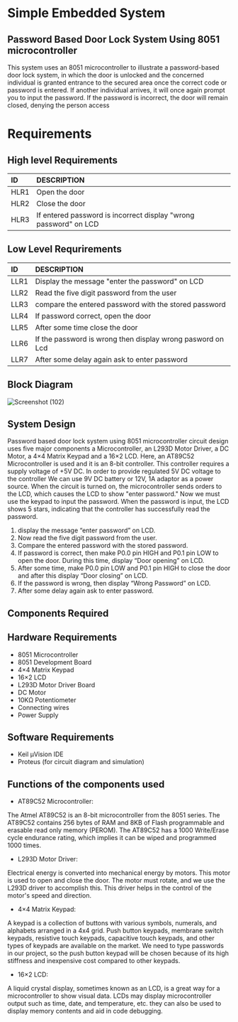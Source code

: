 # Simple Embedded System 
## Password Based Door Lock System Using 8051 microcontroller 

This system uses an 8051 microcontroller to illustrate a password-based door lock system, in which the door is unlocked and the concerned individual is granted entrance to the secured area once the correct code or password is entered. If another individual arrives, it will once again prompt you to input the password. If the password is incorrect, the door will remain closed, denying the person access


# Requirements 

## High level Requirements 
|ID  |DESCRIPTION                                                     |
|:---|:---------------------------------------------------------------|
|HLR1|Open the door                                                   |
|HLR2|Close the door                                                  |
|HLR3|If entered password is incorrect display "wrong password" on LCD|


## Low Level Requrirements
|ID  |DESCRIPTION                                               |
|:---|:---------------------------------------------------------|
|LLR1|Display the message "enter the password" on LCD           |
|LLR2|Read the five digit password from the user                |
|LLR3|compare the entered password with the stored password     |
|LLR4|If password correct, open the door                        |
|LLR5|After some time close the door                            |
|LLR6|If the password is wrong then display wrong pasword on Lcd|
|LLR7|After some delay again ask to enter password              |

## Block Diagram
![Screenshot (102)](https://user-images.githubusercontent.com/98865009/154790162-4de45898-44e7-429e-802d-e36ba8880e31.png)

## System Design
Password based door lock system using 8051 microcontroller circuit design uses five major components  a Microcontroller, an L293D Motor Driver, a DC Motor, a 4×4 Matrix Keypad and a 16×2 LCD. Here, an AT89C52 Microcontroller is used and it is an 8-bit controller. This controller requires a supply voltage of +5V DC. In order to provide regulated 5V DC voltage to the controller We can use 9V DC battery or 12V, 1A adaptor as a power source.
When the circuit is turned on, the microcontroller sends orders to the LCD, which causes the LCD to show "enter password." Now we must use the keypad to input the password. When the password is input, the LCD shows 5 stars, indicating that the controller has successfully read the password.

1. display the message “enter password” on LCD.
2. Now read the five digit password from the user.
3. Compare the entered password with the stored password.
4. If password is correct, then make P0.0 pin HIGH and P0.1 pin LOW to open the door. During this time, display “Door opening” on LCD.
5. After some time, make P0.0 pin LOW and P0.1 pin HIGH to close the door and after this display “Door closing” on LCD.
6. If the password is wrong, then display “Wrong Password” on LCD.
7. After some delay again ask to enter password.


## Components Required
## Hardware Requirements
* 8051 Microcontroller
* 8051 Development Board
* 4×4 Matrix Keypad
* 16×2 LCD
* L293D Motor Driver Board
* DC Motor
* 10KΩ Potentiometer
* Connecting wires
* Power Supply
## Software Requirements 
* Keil µVision IDE
* Proteus (for circuit diagram and simulation)

## Functions of the components used
* AT89C52 Microcontroller: 

The Atmel AT89C52 is an 8-bit microcontroller from the 8051 series. The AT89C52 contains 256 bytes of RAM and 8KB of Flash programmable and erasable read only memory (PEROM). The AT89C52 has a 1000 Write/Erase cycle endurance rating, which implies it can be wiped and programmed 1000 times.

* L293D Motor Driver:

Electrical energy is converted into mechanical energy by motors. This motor is used to open and close the door. The motor must rotate, and we use the L293D driver to accomplish this. This driver helps in the control of the motor's speed and direction.

* 4×4 Matrix Keypad:

A keypad is a collection of buttons with various symbols, numerals, and alphabets arranged in a 4x4 grid. Push button keypads, membrane switch keypads, resistive touch keypads, capacitive touch keypads, and other types of keypads are available on the market. We need to type passwords in our project, so the push button keypad will be chosen because of its high stiffness and inexpensive cost compared to other keypads.

* 16×2 LCD:

A liquid crystal display, sometimes known as an LCD, is a great way for a microcontroller to show visual data. LCDs may display microcontroller output such as time, date, and temperature, etc. they can also be used to display memory contents and aid in code debugging.
